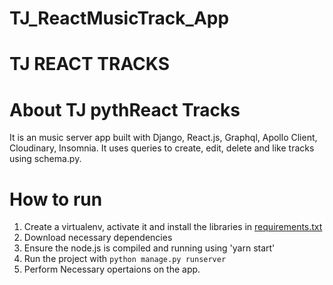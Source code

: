 # TJ_ReactMusicTrack_App

# TJ REACT TRACKS

# About TJ pythReact Tracks
It is an music server app built with Django, React.js, Graphql, Apollo Client, Cloudinary, Insomnia. It uses queries to create, edit, delete and like tracks using schema.py.

# How to run
1. Create a virtualenv, activate it and install the libraries in [requirements.txt](requirements.txt)
2. Download necessary dependencies 
3. Ensure the node.js is compiled and running using 'yarn start'
4. Run the project with `python manage.py runserver`
5. Perform Necessary opertaions on the app.
